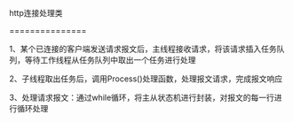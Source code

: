 
http连接处理类

===============

1、某个已连接的客户端发送请求报文后，主线程接收请求，将该请求插入任务队列，等待工作线程从任务队列中取出一个任务进行处理

2、子线程取出任务后，调用Process()处理函数，处理报文请求，完成报文响应

3、处理请求报文：通过while循环，将主从状态机进行封装，对报文的每一行进行循环处理
